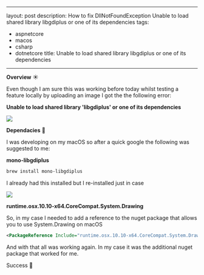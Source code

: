 
---
layout: post
description: How to fix DllNotFoundException Unable to load shared library libgdiplus or one of its dependencies
tags:
- aspnetcore
- macos
- csharp
- dotnetcore
title: Unable to load shared library libgdiplus or one of its dependencies
---


**Overview** ☀

Even though I am sure this was working before today whilst testing a feature locally by uploading an image I got the
the following error:

**Unable to load shared library 'libgdiplus' or one of its dependencies**

![](https://i.imgur.com/bctzWAR.png)

**Dependacies** 🌱

I was developing on my macOS so after a quick google the following was suggested to me:

**mono-libgdiplus**

```powershell
brew install mono-libgdiplus
```

I already had this installed but I re-installed just in case

![](https://i.imgur.com/tCZONkD.png)

**runtime.osx.10.10-x64.CoreCompat.System.Drawing**

So, in my case I needed to add a reference to the nuget package that allows you to use System.Drawing on macOS

```xml
<PackageReference Include="runtime.osx.10.10-x64.CoreCompat.System.Drawing" Version="5.8.64" />
```

And with that all was working again. In my case it was the additional nuget package that worked for me.


Success 🥳